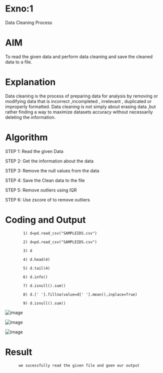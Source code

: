 # Exno:1
Data Cleaning Process

# AIM
To read the given data and perform data cleaning and save the cleaned data to a file.

# Explanation
Data cleaning is the process of preparing data for analysis by removing or modifying data that is incorrect ,incompleted , irrelevant , duplicated or improperly formatted. Data cleaning is not simply about erasing data ,but rather finding a way to maximize datasets accuracy without necessarily deleting the information.

# Algorithm
STEP 1: Read the given Data

STEP 2: Get the information about the data

STEP 3: Remove the null values from the data

STEP 4: Save the Clean data to the file

STEP 5: Remove outliers using IQR

STEP 6: Use zscore of to remove outliers

# Coding and Output
            1) d=pd.read_csv("SAMPLEIDS.csv")

            2) d=pd.read_csv("SAMPLEIDS.csv")

            3) d

            4) d.head(4)

            5) d.tail(4)

            6) d.info()

            7) d.isnull().sum()

            8) d.[' '].fillna(value=d[' '].mean(),inplace=True)

            9) d.isnull().sum()


![image](https://github.com/Hyoudouisse/exno1/assets/142372168/8055139e-6283-47c9-8efa-7b16ef185bad)

![image](https://github.com/Hyoudouisse/exno1/assets/142372168/14bcabdc-3457-465e-a4ab-94476fa9c73c)

![image](https://github.com/Hyoudouisse/exno1/assets/142372168/46a7607f-6f3a-40cd-9e42-dd97bf71f523)
# Result
          we sucessfully read the given file and goen our output  


          









